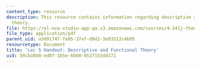 ```yaml
---
content_type: resource
description: This resource contains information regarding descriptive and functional
  theory.
file: https://ol-ocw-studio-app-qa.s3.amazonaws.com/courses/4-241j-theory-of-city-form-spring-2013/59cb16b0ed0f1b5e6b600527153d4171_MIT4_241JS13_handout5.pdf
file_type: application/pdf
parent_uid: a3d91747-fe05-37ef-d9d2-3e93312c4b95
resourcetype: Document
title: 'Lec 5 Handout: Descriptive and Functional Theory'
uid: 59cb16b0-ed0f-1b5e-6b60-0527153d4171
---
```

